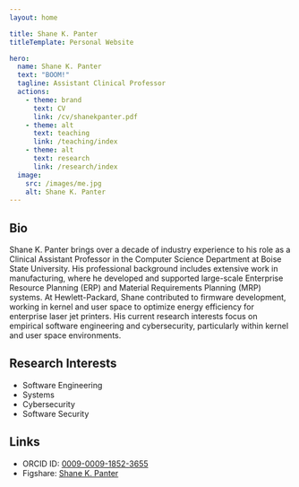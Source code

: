 ```yaml
---
layout: home

title: Shane K. Panter
titleTemplate: Personal Website

hero:
  name: Shane K. Panter
  text: "BOOM!"
  tagline: Assistant Clinical Professor
  actions:
    - theme: brand
      text: CV
      link: /cv/shanekpanter.pdf
    - theme: alt
      text: teaching
      link: /teaching/index
    - theme: alt
      text: research
      link: /research/index
  image:
    src: /images/me.jpg
    alt: Shane K. Panter
---
```


<style>
:root {
  --vp-home-hero-name-color: transparent;
  --vp-home-hero-name-background: -webkit-linear-gradient(120deg, #bd34fe 30%, #41d1ff);

  --vp-home-hero-image-background-image: linear-gradient(-45deg, #bd34fe 50%, #47caff 50%);
  --vp-home-hero-image-filter: blur(44px);
}

@media (min-width: 640px) {
  :root {
    --vp-home-hero-image-filter: blur(56px);
  }
}

@media (min-width: 960px) {
  :root {
    --vp-home-hero-image-filter: blur(68px);
  }
}
</style>

## Bio

Shane K. Panter brings over a decade of industry experience to his role as a
Clinical Assistant Professor in the Computer Science Department at Boise State
University. His professional background includes extensive work in
manufacturing, where he developed and supported large-scale Enterprise Resource
Planning (ERP) and Material Requirements Planning (MRP) systems. At
Hewlett-Packard, Shane contributed to firmware development, working in
kernel and user space to optimize energy efficiency for enterprise laser jet
printers. His current research interests focus on empirical software
engineering and cybersecurity, particularly within kernel and user space
environments.

## Research Interests

- Software Engineering
- Systems
- Cybersecurity
- Software Security

## Links

- ORCID ID: [0009-0009-1852-3655](https://orcid.org/0009-0009-1852-3655)
- Figshare: [Shane K. Panter](https://figshare.com/authors/Shane_Panter/18157354)